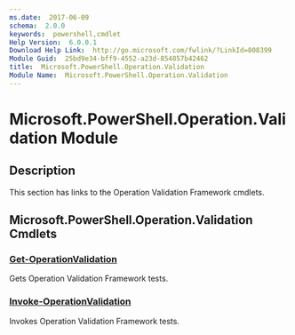 ```yaml
---
ms.date:  2017-06-09
schema:  2.0.0
keywords:  powershell,cmdlet
Help Version:  6.0.0.1
Download Help Link:  http://go.microsoft.com/fwlink/?LinkId=808399
Module Guid:  25bd9e34-bff9-4552-a23d-854857b42462
title:  Microsoft.PowerShell.Operation.Validation
Module Name:  Microsoft.PowerShell.Operation.Validation
---
```


# Microsoft.PowerShell.Operation.Validation Module
## Description
This section has links to the Operation Validation Framework cmdlets.

## Microsoft.PowerShell.Operation.Validation Cmdlets
### [Get-OperationValidation](Get-OperationValidation.md)
Gets Operation Validation Framework tests.

### [Invoke-OperationValidation](Invoke-OperationValidation.md)
Invokes Operation Validation Framework tests.


